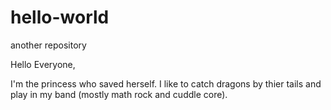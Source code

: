 # hello-world
another repository

Hello Everyone,

I'm the princess who saved herself. I like to catch dragons by thier tails and play in my band (mostly math rock and cuddle core).
